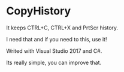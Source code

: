 # CopyHistory

It keeps CTRL+C, CTRL+X and PrtScr history.

I need that and if you need to this, use it!

Writed with Visual Studio 2017 and C#.

Its really simple, you can improve that.
